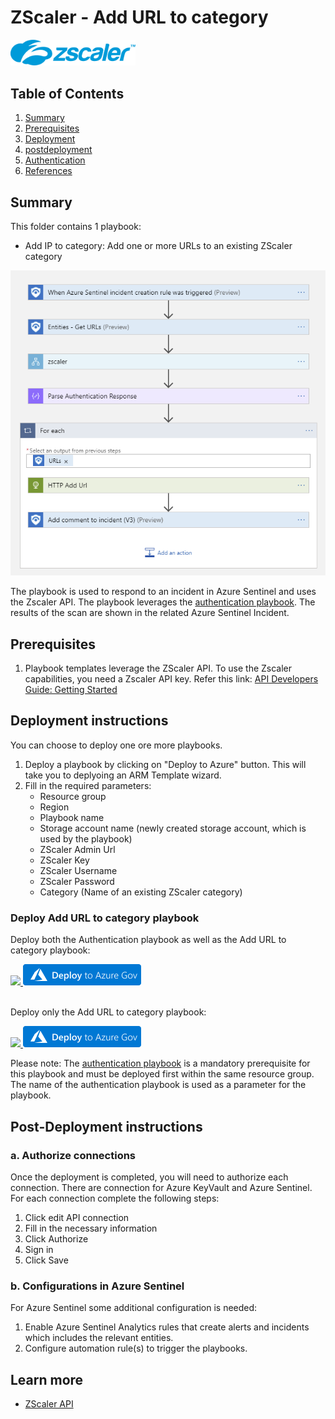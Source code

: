 # ZScaler - Add URL to category

<img src="../Images/ZScaler.png" width="200"><br>
## Table of Contents

1. [Summary](#overview)
1. [Prerequisites](prerequisites)
1. [Deployment](#deployment)
1. [postdeployment](postdeployment)
1. [Authentication](#Authentication)
1. [References](#references)

<a name="summary"></a>

## Summary

This folder contains 1 playbook: 
* Add IP to category: Add one or more URLs to an existing ZScaler category

![Playbook](../Images/Add-URL-To-Category.png)

The playbook is used to respond to an incident in Azure Sentinel and uses the Zscaler API. The playbook leverages the [authentication playbook](../authentication/readme.md).  The results of the scan are shown in the related Azure Sentinel Incident. 

<a name="Prerequisites"></a>

## Prerequisites

1. Playbook templates leverage the ZScaler API. To use the Zscaler capabilities, you need a Zscaler API key. Refer this link: [API Developers Guide: Getting Started](https://help.zscaler.com/zia/api-getting-started)

<a name="deployment"></a>

## Deployment instructions 

You can choose to deploy one ore more playbooks.

1. Deploy a playbook by clicking on "Deploy to Azure" button. This will take you to deplyoing an ARM Template wizard.
2. Fill in the required parameters:
    * Resource group
    * Region
    * Playbook name
    * Storage account name (newly created storage account, which is used by the playbook)
    * ZScaler Admin Url
    * ZScaler Key
    * ZScaler Username
    * ZScaler Password
    * Category (Name of an existing ZScaler category)

### Deploy Add URL to category playbook

Deploy both the Authentication playbook as well as the Add URL to category playbook:

<a href="https://portal.azure.com/#create/Microsoft.Template/uri/https%3A%2F%2Fraw.githubusercontent.com%2Fmartijntakken%2FAzure-Sentinel%2Ffeature%2Fzscaler%2FPlaybooks%2FZScaler%2FAdd-Url-To-Category%2FAzureDeploy.json" target="_blank">
    <img src="https://aka.ms/deploytoazurebutton"/>
</a>

<a href="https://portal.azure.us/#create/Microsoft.Template/uri/https%3A%2F%2Fraw.githubusercontent.com%2Fmartijntakken%2FAzure-Sentinel%2Ffeature%2Fzscaler%2FPlaybooks%2FZScaler%2FAdd-Url-To-Category%2FAzureDeploy.json" target="_blank">
   <img src="https://raw.githubusercontent.com/Azure/azure-quickstart-templates/master/1-CONTRIBUTION-GUIDE/images/deploytoazuregov.png"/>    
</a>
<br/><br/>

Deploy only the Add URL to category playbook:

<a href="https://portal.azure.com/#create/Microsoft.Template/uri/https%3A%2F%2Fraw.githubusercontent.com%2Fmartijntakken%2FAzure-Sentinel%2Ffeature%2Fzscaler%2FPlaybooks%2FZScaler%2FAdd-Url-To-Category%2FZScaler-Add-Url-To-Category.json" target="_blank">
    <img src="https://aka.ms/deploytoazurebutton"/>
</a>

<a href="https://portal.azure.us/#create/Microsoft.Template/uri/https%3A%2F%2Fraw.githubusercontent.com%2Fmartijntakken%2FAzure-Sentinel%2Ffeature%2Fzscaler%2FPlaybooks%2FZScaler%2FAdd-Url-To-Category%2FZScaler-Add-Url-To-Category.json" target="_blank">
   <img src="https://raw.githubusercontent.com/Azure/azure-quickstart-templates/master/1-CONTRIBUTION-GUIDE/images/deploytoazuregov.png"/>    
</a>

Please note: The [authentication playbook](../authentication/) is a mandatory prerequisite for this playbook and must be deployed first within the same resource group. The name of the authentication playbook is used as a parameter for the playbook.

<a name="postdeployment"></a>

## Post-Deployment instructions 
### a. Authorize connections
Once the deployment is completed, you will need to authorize each connection. There are connection for Azure KeyVault and Azure Sentinel. For each connection complete the following steps:
 1. Click edit API connection
 1. Fill in the necessary information
 1. Click Authorize
 1. Sign in
 1. Click Save


### b. Configurations in Azure Sentinel
For Azure Sentinel some additional configuration is needed:
1. Enable Azure Sentinel Analytics rules that create alerts and incidents which includes the relevant entities.
1. Configure automation rule(s) to trigger the playbooks.


<a name="references"></a>

## Learn more
* <a href="https://help.zscaler.com/zia/api" target="_blank">ZScaler API</a>